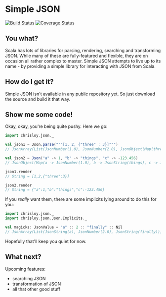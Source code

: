 Simple JSON
===========

[![Build Status](https://travis-ci.org/chrisloy/simple-json.png?branch=master)](https://travis-ci.org/chrisloy/simple-json)
[![Coverage Status](https://coveralls.io/repos/chrisloy/simple-json/badge.png)](https://coveralls.io/r/chrisloy/simple-json)

You what?
---------

Scala has lots of libraries for parsing, rendering, searching and transforming JSON. While many of these are fully-featured and flexible, they are on occasion all rather complex to master. Simple JSON attempts to live up to its name - by providing a simple library for interacting with JSON from Scala.

How do I get it?
----------------

Simple JSON isn't available in any public repository yet. So just download the source and build it that way.

Show me some code!
------------------

Okay, okay, you're being quite pushy. Here we go:

```scala
import chrisloy.json._

val json1 = Json.parse("""[1, 2, {"three" : 3}]""")
// JsonArray(List(JsonNumber(1.0), JsonNumber(2.0), JsonObject(Map(three -> JsonNumber(3.0)))))

val json2 = Json("a" -> 1, "b" -> "things", "c" -> -123.456)
// JsonObject(Map(a -> JsonNumber(1.0), b -> JsonString(things), c -> JsonNumber(-123.456)))

json1.render
// String = [1,2,{"three":3}]

json2.render
// String = {"a":1,"b":"things","c":-123.456}
```

If you *really* want them, there are some implicits lying around to do this for you:

```scala
import chrisloy.json._
import chrisloy.json.Json.Implicits._

val magicks: JsonValue = "a" :: 2 :: "finally" :: Nil
// JsonArray(List(JsonString(a), JsonNumber(2.0), JsonString(finally)))
```

Hopefully that'll keep you quiet for now.

What next?
----------

Upcoming features:
 - searching JSON
 - transformation of JSON
 - all that other good stuff
